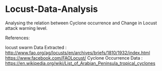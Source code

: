 # Locust-Data-Analysis
Analysing the relation between Cyclone occurrence and Change in Locust attack warning level.

References:

locust swarm Data Extracted : http://www.fao.org/ag/locusts/en/archives/briefs/1810/1932/index.html       https://www.facebook.com/FAOLocust/
Cyclone Occurrence Data     : https://en.wikipedia.org/wiki/List_of_Arabian_Peninsula_tropical_cyclones




